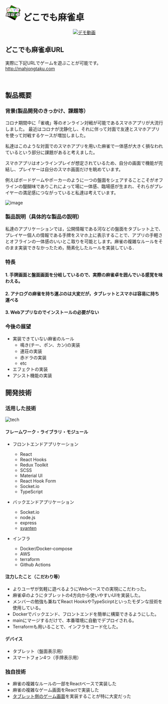 # <img style="width:50px" src="./frontend/public/logo192.png"> どこでも麻雀卓
<div align="center"><a href="https://www.youtube.com/watch?v=FmputuHSra0">
<img src="https://user-images.githubusercontent.com/15964431/142654081-7ff76835-cbd5-469a-a6a6-feb3bac822ed.png" alt="デモ動画" title="タイトル"></a>
</div>

## どこでも麻雀卓URL
実際に下記URLでゲームを遊ぶことが可能です。  
http://mahjongtaku.com

<br>

## 製品概要

### 背景(製品開発のきっかけ、課題等）

コロナ期間中に「雀魂」等のオンライン対戦が可能であるスマホアプリが大流行しました。
最近はコロナが沈静化し、それに伴って対面で友達とスマホアプリを使って対戦するケースが増加しました。

私達はこのような対面でのスマホアプリを用いた麻雀で一体感が大きく損なわれているという部分に課題があると考えました。

スマホアプリはオンラインプレイが想定されているため、自分の画面で機能が完結し、プレイヤーは自分のスマホ画面だけを眺めています。

例えばボードゲームやポーカーのように一つの盤面をシェアすることこそがオフラインの醍醐味でありこれによって場に一体感、臨場感が生まれ、それらがプレイヤーの満足感につながっていると私達は考えています。

![image](https://user-images.githubusercontent.com/53958213/142645004-b40743a6-8f51-47b0-9f87-709fbeacc2ce.jpg)


### 製品説明（具体的な製品の説明）
私達のアプリケーションでは，公開情報である河などの盤面をタブレット上で、プレイヤー個人の情報である手牌をスマホ上に表示することで、アプリの手軽さとオフラインの一体感のいいとこ取りを可能とします。麻雀の複雑なルールをそのまま実装できなかったため，簡素化したルールを実装している．



### 特長

#### 1. 手牌画面と盤面画面を分岐しているので、実際の麻雀卓を囲んでいる感覚を味わえる。
#### 2. アナログの麻雀を持ち運ぶのは大変だが，タブレットとスマホは容易に持ち運べる
#### 3. Webアプリなのでインストールの必要がない


### 今後の展望
- 実装できていない麻雀のルール
  - 鳴き(チー、ポン、カン)の実装
  - 連荘の実装
  - 赤ドラの実装
  - etc
- エフェクトの実装
- アシスト機能の実装


## 開発技術

### 活用した技術
<img  alt="tech" src="https://user-images.githubusercontent.com/53958213/142648267-e6ce2c95-0413-4484-b80e-707e67fb538c.png">

#### フレームワーク・ライブラリ・モジュール

- フロントエンドアプリケーション
    - React
    - React Hooks
    - Redux Toolkit
    - SCSS
    - Material UI
    - React Hook Form
    - Socket.io
    - TypeScript

- バックエンドアプリケーション
    - Socket.io
    - node.js
    - express
    - [syanten](https://www.npmjs.com/package/syanten?activeTab=readme)

- インフラ
    - Docker/Docker-compose
    - AWS
    - terraform
    - Github Actions

#### 注力したこと（こだわり等）

- よりユーザが気軽に遊べるようにWebベースでの実現にこだわった。
- 麻雀卓のようにタブレットの4方向から使いやすいUIを実装した。
- メンバーの勉強も兼ねてReact HooksやTypeScirptといったモダンな技術を使用している。
- Dockerでバックエンド、フロントエンドを簡単に構築できるようにした。
- mainにマージするだけで、本番環境に自動でデプロイされる。
- Terraformも用いることで、インフラをコード化した。


#### デバイス
- タブレット（盤面表示用）
- スマートフォン4つ（手牌表示用）

### 独自技術
- 麻雀の複雑なルールの一部をReactベースで実装した
- 麻雀の複雑なゲーム画面をReactで実装した
- [タブレット側のゲーム画面](https://github.com/jphacks/B_2106/tree/main/frontend/src/pages/GameHost)を実装することが特に大変だった
